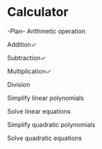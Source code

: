 # Calculator

-Plan-
Arithmetic operation

Addition✓

Subtraction✓

Multiplication✓

Division


Simplify linear polynomials


Solve linear equations


Simplify quadratic polynomials


Solve quadratic equations
